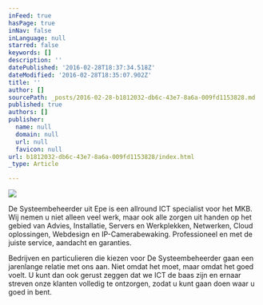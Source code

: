 ```yaml
---
inFeed: true
hasPage: true
inNav: false
inLanguage: null
starred: false
keywords: []
description: ''
datePublished: '2016-02-28T18:37:34.518Z'
dateModified: '2016-02-28T18:35:07.902Z'
title: ''
author: []
sourcePath: _posts/2016-02-28-b1812032-db6c-43e7-8a6a-009fd1153828.md
published: true
authors: []
publisher:
  name: null
  domain: null
  url: null
  favicon: null
url: b1812032-db6c-43e7-8a6a-009fd1153828/index.html
_type: Article

---
```

![](https://the-grid-user-content.s3-us-west-2.amazonaws.com/cb2483d3-6a75-4414-963b-87661bfd4574.jpg)

De Systeembeheerder uit Epe is een allround ICT specialist voor het MKB. Wij nemen u niet alleen veel werk, maar ook alle zorgen uit handen op het gebied van Advies, Installatie, Servers en Werkplekken, Netwerken, Cloud oplossingen, Webdesign en IP-Camerabewaking. Professioneel en met de juiste service, aandacht en garanties. 

Bedrijven en particulieren die kiezen voor De Systeembeheerder gaan een jarenlange relatie met ons aan. Niet omdat het moet, maar omdat het goed voelt. U kunt dan ook gerust zeggen dat we ICT de baas zijn en ernaar streven onze klanten volledig te ontzorgen, zodat u kunt gaan doen waar u goed in bent.